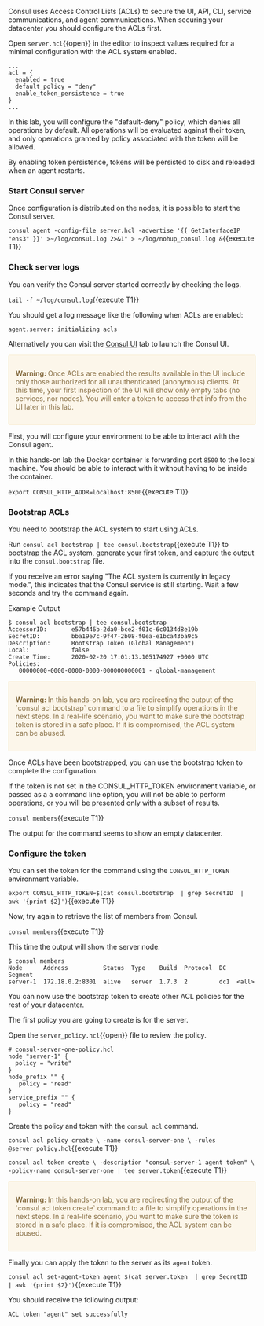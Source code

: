 Consul uses Access Control Lists (ACLs) to secure the UI, API, CLI, service communications, and agent communications. When securing your datacenter you should configure the ACLs first.

Open `server.hcl`{{open}} in the editor to inspect values required for a minimal configuration with the ACL system enabled.

```
...
acl = {
  enabled = true
  default_policy = "deny"
  enable_token_persistence = true
}
...
```

In this lab, you will configure the "default-deny" policy, which denies all operations by default. All operations will be evaluated against their token, and only operations granted by policy associated with the token will be allowed.

By enabling token persistence, tokens will be persisted to disk and reloaded when an agent restarts.

### Start Consul server

Once configuration is distributed on the nodes, it is possible to start the Consul server.

`consul agent -config-file server.hcl -advertise '{{ GetInterfaceIP "ens3" }}' >~/log/consul.log 2>&1" > ~/log/nohup_consul.log &`{{execute T1}}

### Check server logs

You can verify the Consul server started correctly by checking the logs.

`tail -f ~/log/consul.log`{{execute T1}}

You should get a log message like the following when ACLs are enabled:

`agent.server: initializing acls`

Alternatively you can visit the [Consul UI](https://[[HOST_SUBDOMAIN]]-8500-[[KATACODA_HOST]].environments.katacoda.com/ui) tab to launch the Consul UI.

<div style="background-color:#fcf6ea; color:#866d42; border:1px solid #f8ebcf; padding:1em; border-radius:3px;">
  <p><strong>Warning: </strong>
  Once ACLs are enabled the results available in the UI include only those authorized for all unauthenticated (anonymous) clients. At this time, your first inspection of the UI will show only empty tabs (no services, nor nodes). You will enter a token to access that info from the UI later in this lab.
</p></div>

First, you will configure your environment to be able to interact with the Consul agent.

In this hands-on lab the Docker container is forwarding port `8500` to the local machine. You should be able to interact with it without having to be inside the container.

`export CONSUL_HTTP_ADDR=localhost:8500`{{execute T1}}

### Bootstrap ACLs

You need to bootstrap the ACL system to start using ACLs.

Run `consul acl bootstrap | tee consul.bootstrap`{{execute T1}} to bootstrap the ACL system, generate your first token, and capture the output into the `consul.bootstrap` file.

If you receive an error saying "The ACL system is currently in legacy mode.", this indicates that the Consul service is still starting. Wait a few seconds and try the command again.

Example Output

```
$ consul acl bootstrap | tee consul.bootstrap
AccessorID:       e57b446b-2da0-bce2-f01c-6c0134d8e19b
SecretID:         bba19e7c-9f47-2b08-f0ea-e1bca43ba9c5
Description:      Bootstrap Token (Global Management)
Local:            false
Create Time:      2020-02-20 17:01:13.105174927 +0000 UTC
Policies:
   00000000-0000-0000-0000-000000000001 - global-management
```

<div style="background-color:#fcf6ea; color:#866d42; border:1px solid #f8ebcf; padding:1em; border-radius:3px;">
  <p><strong>Warning: </strong>
  In this hands-on lab, you are redirecting the output of the `consul acl bootstrap` command to a file to simplify operations in the next steps. In a real-life scenario, you want to make sure the bootstrap token is stored in a safe place. If it is compromised, the ACL system can be abused.
</p></div>

Once ACLs have been bootstrapped, you can use the bootstrap token to complete the configuration.

If the token is not set in the CONSUL_HTTP_TOKEN environment variable, or passed as a a command
line option, you will not be able to perform operations, or you will be presented only with a subset
of results.

`consul members`{{execute T1}}

The output for the command seems to show an empty datacenter.

### Configure the token

You can set the token for the command using the `CONSUL_HTTP_TOKEN` environment variable.

`export CONSUL_HTTP_TOKEN=$(cat consul.bootstrap  | grep SecretID  | awk '{print $2}')`{{execute T1}}

Now, try again to retrieve the list of members from Consul.

`consul members`{{execute T1}}

This time the output will show the server node.

```plaintext
$ consul members
Node      Address          Status  Type    Build  Protocol  DC   Segment
server-1  172.18.0.2:8301  alive   server  1.7.3  2         dc1  <all>
```

You can now use the bootstrap token to create other ACL policies for the rest of your datacenter.

The first policy you are going to create is for the server.

Open the `server_policy.hcl`{{open}} file to review the policy.

```hcl
# consul-server-one-policy.hcl
node "server-1" {
  policy = "write"
}
node_prefix "" {
   policy = "read"
}
service_prefix "" {
   policy = "read"
}
```

Create the policy and token with the `consul acl` command.

`consul acl policy create \
  -name consul-server-one \
  -rules @server_policy.hcl`{{execute T1}}


`consul acl token create \
  -description "consul-server-1 agent token" \
  -policy-name consul-server-one | tee server.token`{{execute T1}}

<div style="background-color:#fcf6ea; color:#866d42; border:1px solid #f8ebcf; padding:1em; border-radius:3px;">
  <p><strong>Warning: </strong>
  In this hands-on lab, you are redirecting the output of the `consul acl token create` command to a file to simplify operations in the next steps. In a real-life scenario, you want to make sure the token is stored in a safe place. If it is compromised, the ACL system can be abused.
</p></div>

Finally you can apply the token to the server as its `agent` token.

`consul acl set-agent-token agent $(cat server.token  | grep SecretID  | awk '{print $2}')`{{execute T1}}

You should receive the following output:

```plaintext
ACL token "agent" set successfully
```